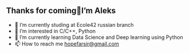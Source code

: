 ## Thanks for coming👋I’m Aleks
- 🔭 I’m currently studing at Ecole42 russian branch
- 👀 I’m interested in C/C++, Python
- 🌱 I’m currently learning Data Science and Deep learning using Python
- 📫 How to reach me [hopefarsir@gmail.com](mailto:hopefarsir@gmail.com)

<!---
ldusty/ldusty is a ✨ special ✨ repository because its `README.md` (this file) appears on your GitHub profile.
You can click the Preview link to take a look at your changes.
--->
